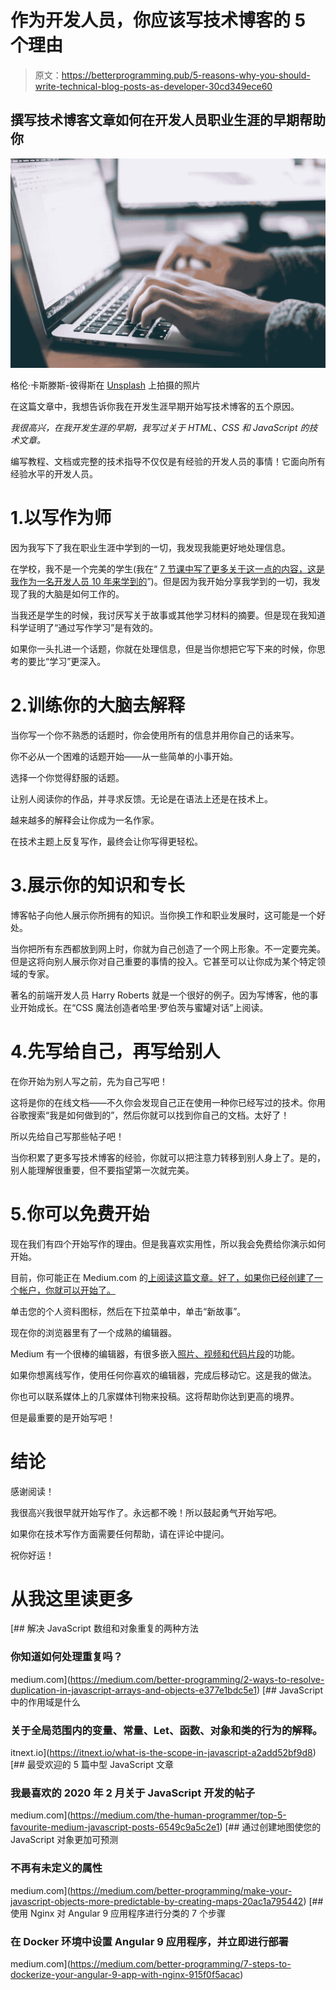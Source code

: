 # 作为开发人员，你应该写技术博客的 5 个理由

> 原文：<https://betterprogramming.pub/5-reasons-why-you-should-write-technical-blog-posts-as-developer-30cd349ece60>

## 撰写技术博客文章如何在开发人员职业生涯的早期帮助你

![](img/06e67a3fab9110df26382e73b4525265.png)

格伦·卡斯滕斯-彼得斯在 [Unsplash](https://unsplash.com/s/photos/writing?utm_source=unsplash&utm_medium=referral&utm_content=creditCopyText) 上拍摄的照片

在这篇文章中，我想告诉你我在开发生涯早期开始写技术博客的五个原因。

*我很高兴，在我开发生涯的早期，我写过关于 HTML、CSS 和 JavaScript 的技术文章。*

编写教程、文档或完整的技术指导不仅仅是有经验的开发人员的事情！它面向所有经验水平的开发人员。

# 1.以写作为师

因为我写下了我在职业生涯中学到的一切，我发现我能更好地处理信息。

在学校，我不是一个完美的学生(我在“ [7 节课中写了更多关于这一点的内容，这是我作为一名开发人员 10 年来学到的](https://medium.com/better-programming/7-lessons-i-learned-while-being-a-developer-for-10-years-c0e3db2c1336)”)。但是因为我开始分享我学到的一切，我发现了我的大脑是如何工作的。

当我还是学生的时候，我讨厌写关于故事或其他学习材料的摘要。但是现在我知道科学证明了“通过写作学习”是有效的。

如果你一头扎进一个话题，你就在处理信息，但是当你想把它写下来的时候，你思考的要比“学习”更深入。

# 2.训练你的大脑去解释

当你写一个你不熟悉的话题时，你会使用所有的信息并用你自己的话来写。

你不必从一个困难的话题开始——从一些简单的小事开始。

选择一个你觉得舒服的话题。

让别人阅读你的作品，并寻求反馈。无论是在语法上还是在技术上。

越来越多的解释会让你成为一名作家。

在技术主题上反复写作，最终会让你写得更轻松。

# 3.展示你的知识和专长

博客帖子向他人展示你所拥有的知识。当你换工作和职业发展时，这可能是一个好处。

当你把所有东西都放到网上时，你就为自己创造了一个网上形象。不一定要完美。但是这将向别人展示你对自己重要的事情的投入。它甚至可以让你成为某个特定领域的专家。

著名的前端开发人员 Harry Roberts 就是一个很好的例子。因为写博客，他的事业开始成长。在“CSS 魔法创造者哈里·罗伯茨与蜜罐对话”上阅读。

# 4.先写给自己，再写给别人

在你开始为别人写之前，先为自己写吧！

这将是你的在线文档——不久你会发现自己正在使用一种你已经写过的技术。你用谷歌搜索“我是如何做到的”，然后你就可以找到你自己的文档。太好了！

所以先给自己写那些帖子吧！

当你积累了更多写技术博客的经验，你就可以把注意力转移到别人身上了。是的，别人能理解很重要，但不要指望第一次就完美。

# 5.你可以免费开始

现在我们有四个开始写作的理由。但是我喜欢实用性，所以我会免费给你演示如何开始。

目前，你可能正在 Medium.com 的[上阅读这篇文章。好了，如果你已经创建了一个帐户，你就可以开始了。](https://medium.com)

单击您的个人资料图标，然后在下拉菜单中，单击“新故事”。

现在你的浏览器里有了一个成熟的编辑器。

Medium 有一个很棒的编辑器，有很多嵌入[照片、视频和代码片段](https://help.medium.com/hc/en-us/articles/214981378-Embeds)的功能。

如果你想离线写作，使用任何你喜欢的编辑器，完成后移动它。这是我的做法。

你也可以联系媒体上的几家媒体刊物来投稿。这将帮助你达到更高的境界。

但是最重要的是开始写吧！

# 结论

感谢阅读！

我很高兴我很早就开始写作了。永远都不晚！所以鼓起勇气开始写吧。

如果你在技术写作方面需要任何帮助，请在评论中提问。

祝你好运！

# 从我这里读更多

[](https://medium.com/better-programming/2-ways-to-resolve-duplication-in-javascript-arrays-and-objects-e377e1bdc5e1) [## 解决 JavaScript 数组和对象重复的两种方法

### 你知道如何处理重复吗？

medium.com](https://medium.com/better-programming/2-ways-to-resolve-duplication-in-javascript-arrays-and-objects-e377e1bdc5e1) [](https://itnext.io/what-is-the-scope-in-javascript-a2add52bf9d8) [## JavaScript 中的作用域是什么

### 关于全局范围内的变量、常量、Let、函数、对象和类的行为的解释。

itnext.io](https://itnext.io/what-is-the-scope-in-javascript-a2add52bf9d8) [](https://medium.com/the-human-programmer/top-5-favourite-medium-javascript-posts-6549c9a5c2e1) [## 最受欢迎的 5 篇中型 JavaScript 文章

### 我最喜欢的 2020 年 2 月关于 JavaScript 开发的帖子

medium.com](https://medium.com/the-human-programmer/top-5-favourite-medium-javascript-posts-6549c9a5c2e1) [](https://medium.com/better-programming/make-your-javascript-objects-more-predictable-by-creating-maps-20ac1a795442) [## 通过创建地图使您的 JavaScript 对象更加可预测

### 不再有未定义的属性

medium.com](https://medium.com/better-programming/make-your-javascript-objects-more-predictable-by-creating-maps-20ac1a795442) [](https://medium.com/better-programming/7-steps-to-dockerize-your-angular-9-app-with-nginx-915f0f5acac) [## 使用 Nginx 对 Angular 9 应用程序进行分类的 7 个步骤

### 在 Docker 环境中设置 Angular 9 应用程序，并立即进行部署

medium.com](https://medium.com/better-programming/7-steps-to-dockerize-your-angular-9-app-with-nginx-915f0f5acac)